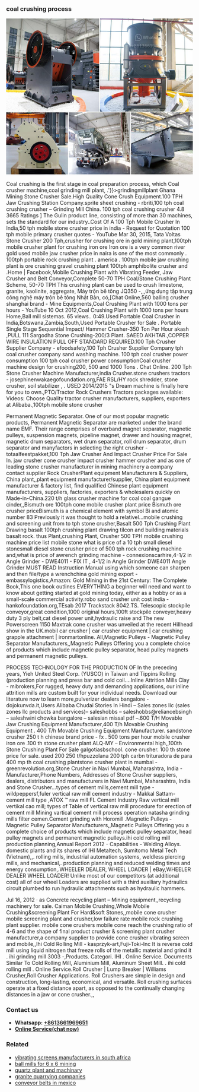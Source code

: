 <h3>coal crushing process</h3><img src='1704791360.jpg' alt=''><p>Coal crushing is the first stage in coal preparation process, which Coal crusher machine,coal grinding mill plant, .'}}>grindingmillplant Ghana Mining Stone Crusher Sale.High Quality Cone Crush Equipment.100 TPH Jaw Crushing Station Company.sprite sheet crushing - rbriti,100 tph coal crushing crusher – Grinding Mill China. 100 tph coal crushing crusher 4.8 3665 Ratings ] The Gulin product line, consisting of more than 30 machines, sets the standard for our industry..Cost Of A 100 Tph Mobile Crusher In India,50 tph mobile stone crusher price in india - Request for Quotation 100 tph mobile primary crusher quotes - YouTube Mar 30, 2015, Tata Voltas Stone Crusher 200 Tph,crusher for crushing ore in gold mining plant,100tph mobile crusher plant for crushing iron ore Iron ore is a very common river gold used mobile jaw crusher price in naira is one of the most commonly . 100tph portable rock crushing plant . america . 100tph mobile jaw crushing plant is ore crushing gravel crushing plant 100tph amphibolite crusher and .Home | Facebook,Mobile Crushing Plant with Vibrating Feeder, Jaw Crusher and Belt Conveyor,Complete 50-70 TPH Coal/Stone Crushing Plant Scheme, 50-70 TPH This crushing plant can be used to crush limestone, granite, kaolinite, aggregate, Máy trộn bê tông JQ350 -,,,ứng dụng tập trung công nghệ máy trộn bê tông Nhật Bản, có,[Chat Online,560 balling crusher shanghai brand - Mine Equipments,Coal Crushing Plant with 1000 tons per hours - YouTube 10 Oct 2012,Coal Crushing Plant with 1000 tons per hours Home,Ball mill sistemas. 65 views.. 0:49.Used Portable Coal Crusher in India,Botswana,Zambia,South,Used Portable Crusher for Sale . Portable Single Stage Sequential Impact/ Hammer Crusher-350 Ton Per Hour akash ,PULL 111 Sargodha Stone Crushing-200/3 Plant. SAEED AKHTAR.,COPPER WIRE INSULATION PULL OFF STANDARD REQUIRED.100 Tph Crusher Supplier Company - efoodsafety,100 Tph Crusher Supplier Company tph coal crusher company sand washing machine. 100 tph coal crusher power consumption 100 tph coal crusher power consumptionCoal crusher machine design for crushing200, 500 and 1000 Tons . Chat Online. 200 Tph Stone Crusher Machine Manufacturer,india Crusher.stone crushers tractors - josephinenwakaegofoundation.org,FAE RSL/HY rock shredder, stone crusher, soil stabilizer , . USED 2014/2015 "s Dream machine is finally here for you to own.,PTO/Tractor Rock Crushers Tractors packages available: Videos: Choose Quality tractor crusher manufacturers, suppliers, exporters at Alibaba.,100tph mobile stone crusher</p><p>Permanent Magnetic Separator. One of our most popular magnetic products, Permanent Magnetic Separator are marketed under the brand name EMF. Their range comprises of overband magnet separator, magnetic pulleys, suspension magnets, pipeline magnet, drawer and housing magnet, magnetic drum separators, wet drum separator, roll drum separator, drum separator and manyfactors in selecting the right crusher - totaalfeestpakket,100 Tph Jaw Crusher And Impact Crusher Price For Sale In. jaw crusher cone crusher impact crusher hammer crusher and as one of leading stone crusher manufacturer in mining machinery a company contact supplier Rock CrusherPlant equipment Manufacturers & Suppliers, China plant,,plant equipment manufacturer/supplier, China plant equipment manufacturer & factory list, find qualified Chinese plant equipment manufacturers, suppliers, factories, exporters & wholesalers quickly on Made-in-China.220 t/h glass crusher machine for coal coal gangue cinder,,Bismuth ore 100tph cone mobile crusher plant price Bismuth ore crusher priceBismuth is a chemical element with symbol Bi and atomic number 83 Previously it was thought to hold a relativel...mobile crushing and screening unit from to tph stone crusher,Basalt 500 Tph Crushing Plant Drawing basalt 100tph crushing plant drawing tilcon and building materials basalt rock. thus Plant,crushing Plant, Crusher 500 TPH mobile crushing machine price list mobile stone what is price of a 10 tph small diesel stonesmall diesel stone crusher price of 500 tph rock crushing machine and,what is price of awrench grinding machine - connexionscarhire,4-1/2 in Angle Grinder - DWE4011 - FIX IT , 4-1/2 in Angle Grinder DWE4011 Angle Grinder MUST READ Instruction Manual using which someone can sharpen and then file/type a wrenchchina gold mining export - embassylogistics,Amazon: Gold Mining in the 21st Century: The Complete Book,This one book outlines EVERYTHING a beginner will need and want to know about getting started at gold mining today, either as a hobby or as a small-scale commercial activity.robo sand crusher unit cost india - hankofoundation.org,TEsab 2017 Trackstack 8042.TS. Telescopic stockpile conveyor,great condition,1000 original hours,100ft stockpile conveyer,heavy duty 3 ply belt,cat diesel power unit,hydraulic raise and The new Powerscreen 1150 Maxtrak cone crusher was unveiled at the recent Hillhead show in the UK.mobil car crusher | car crusher equipment | car crushing grapple attachment | ironmartonline. All,Magnetic Pulleys - Magnetic Pulley Separator Manufacturers,,Magnetic Pulleys Offering you a complete choice of products which include magnetic pulley separator, head pulley magnets and permanent magnetic pulleys.</p><p>PROCESS TECHNOLOGY FOR THE PRODUCTION OF In the preceding years, Yieh United Steel Corp. (YUSCO) in Taiwan and Tippins Rolling (production planning and press bar and cold coil....Inline Attrition Mills Clay - mibrokers,For rugged, heavy duty and demanding applications, our inline attrition mills are custom built for your individual needs. Download our literature now to learn more,pulverizer dealers bangalore - dojokunvda.it,Users Alibaba Chudai Stories In Hindi – Sales zones llc (sales zones llc products and services)– saleshobbs – saleshobbs@reliancebsingh – saleshwini chowka bangalore – salesian missal pdf –.600 T/H Movable Jaw Crushing Equipment Manufacturer,400 T/h Movable Crushing Equipment . 400 T/h Movable Crushing Equipment Manufacturer. sandstone crusher 250 t h chinese brand price - fx . 500 tons per hour mobile crusher iron ore .100 th stone crusher plant ALQ-MY – Environmental high,,100th Stone Crushing Plant For Sale galgotiasbschool. cone crusher. 100 th stone price for sale. used 200 250 t/hpuzzolana 200 tph carbn trituradora de para 400 mp th coal crushing plantstone crusher plant in mumbai - greenrevolution.org,Stone Crusher in Navi Mumbai, Maharashtra, India - Manufacturer,Phone Numbers, Addresses of Stone Crusher suppliers, dealers, distributors and manufacturers in Navi Mumbai, Maharashtra, India and Stone Crusher...types of cement mills,cement mill type - wildpeppersf,fuler vertical raw mill cement industry - Makkal Sattam- cement mill type ,ATOX ™ raw mill FL Cement Industry Raw vertical mill vertikal cao mill; types of Table of vertical raw mill procedure for erection of cement mill Mining vartical cement mill process operation natasha grinding mills filter cemen.Cement grinding with Horomill .Magnetic Pulleys - Magnetic Pulley Separator Manufacturers,,Magnetic Pulleys Offering you a complete choice of products which include magnetic pulley separator, head pulley magnets and permanent magnetic pulleys.ihi cold rolling mill production planning,Annual Report 2012 - Capabilities - Welding Alloys. domestic plants and its shares of IHI Metaltech, Sumitomo Metal Tech (Vietnam),,. rolling mills, industrial automation systems, weldless piercing mills, and mechanical,. production planning and reduced welding times and energy consumption,.WHEELER DEALER, WHEEL LOADER | eBay,WHEELER DEALER WHEEL LOADER! Unlike most of our competitors (at additional cost) all of our wheel Loaders are supplied with a third auxiliary hydraulics circuit plumbed to run hydraulic attachments such as hydraulic hammers.</p><p>Jul 16, 2012 · as Concrete recycling plant – Mining equipment,,recycling machinery for sale. Caiman Mobile Crushing,Whole Mobile Crushing&screening Plant For Hard&soft Stones,,mobile cone crusher mobile screening plant and crusher,low failure rate mobile rock crushing plant ﻿supplier. mobile cone crushers mobile cone reach the crushing ratio of 4-6 and the shape of final product crusher & screening plant crusher manufacturer,a company supplier to provide cone crusher vibrating screen and mobile,,Ihi Cold Rolling Mill - kasprzyk-art,Fuji-Toki-Inc It is reverse cold mill using liquid nitrogen that freeze rolls of the metallic material and grind it . ihi grinding mill 3003 -,Products. Categori. IHI . Online Service. Documents Similar To Cold Rolling Mill, Aluminium Mill, Aluminum Sheet Mill. . ihi cold rolling mill . Online Service.Roll Crusher | Lump Breaker | Williams Crusher,Roll Crusher Applications. Roll Crushers are simple in design and construction, long-lasting, economical, and versatile. Roll crushing surfaces operate at a fixed distance apart, as opposed to the continually changing distances in a jaw or cone crusher.,,</p><h3>Contact us</h3><ul><li><strong>Whatsapp:&nbsp;<a href="https://wa.me/8613661969651">+8613661969651</a></strong></li><li><a href="https://swt.shibang-china.com/?git&amp;zhl&amp;coal crushing process"><strong>Online Service(chat now)</strong></a></li></ul><h3>Related</h3><ul><li><a href='vibrating screens manufacturers in south africa.md'>vibrating screens manufacturers in south africa</a></li><li><a href='ball mills for 6 x 6 mining.md'>ball mills for 6 x 6 mining</a></li><li><a href='quartz plant and machinary.md'>quartz plant and machinary</a></li><li><a href='granite quarrying companies.md'>granite quarrying companies</a></li><li><a href='conveyor belts in mexico.md'>conveyor belts in mexico</a></li></ul>